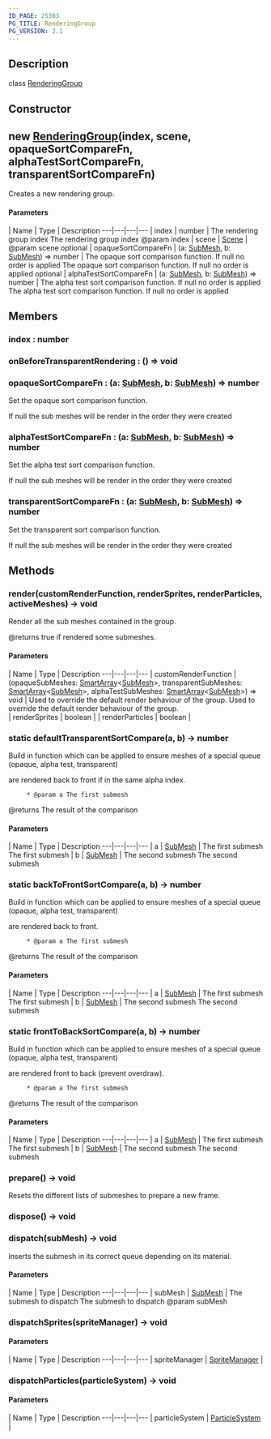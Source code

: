 ```yaml
---
ID_PAGE: 25303
PG_TITLE: RenderingGroup
PG_VERSION: 2.1
---
```

## Description

class [RenderingGroup](/classes/3.0/RenderingGroup)



## Constructor

## new [RenderingGroup](/classes/3.0/RenderingGroup)(index, scene, opaqueSortCompareFn, alphaTestSortCompareFn, transparentSortCompareFn)

Creates a new rendering group.

#### Parameters
 | Name | Type | Description
---|---|---|---
 | index | number |  The rendering group index  The rendering group index    @param index
 | scene | [Scene](/classes/3.0/Scene) |      @param scene
optional | opaqueSortCompareFn | (a: [SubMesh](/classes/3.0/SubMesh), b: [SubMesh](/classes/3.0/SubMesh)) =&gt; number |  The opaque sort comparison function. If null no order is applied  The opaque sort comparison function. If null no order is applied
optional | alphaTestSortCompareFn | (a: [SubMesh](/classes/3.0/SubMesh), b: [SubMesh](/classes/3.0/SubMesh)) =&gt; number |  The alpha test sort comparison function. If null no order is applied  The alpha test sort comparison function. If null no order is applied
## Members

### index : number



### onBeforeTransparentRendering : () =&gt; void



### opaqueSortCompareFn : (a: [SubMesh](/classes/3.0/SubMesh), b: [SubMesh](/classes/3.0/SubMesh)) =&gt; number

Set the opaque sort comparison function.

If null the sub meshes will be render in the order they were created

### alphaTestSortCompareFn : (a: [SubMesh](/classes/3.0/SubMesh), b: [SubMesh](/classes/3.0/SubMesh)) =&gt; number

Set the alpha test sort comparison function.

If null the sub meshes will be render in the order they were created

### transparentSortCompareFn : (a: [SubMesh](/classes/3.0/SubMesh), b: [SubMesh](/classes/3.0/SubMesh)) =&gt; number

Set the transparent sort comparison function.

If null the sub meshes will be render in the order they were created

## Methods

### render(customRenderFunction, renderSprites, renderParticles, activeMeshes) &rarr; void

Render all the sub meshes contained in the group.

@returns true if rendered some submeshes.

#### Parameters
 | Name | Type | Description
---|---|---|---
 | customRenderFunction | (opaqueSubMeshes: [SmartArray](/classes/3.0/SmartArray)&lt;[SubMesh](/classes/3.0/SubMesh)&gt;, transparentSubMeshes: [SmartArray](/classes/3.0/SmartArray)&lt;[SubMesh](/classes/3.0/SubMesh)&gt;, alphaTestSubMeshes: [SmartArray](/classes/3.0/SmartArray)&lt;[SubMesh](/classes/3.0/SubMesh)&gt;) =&gt; void |  Used to override the default render behaviour of the group.  Used to override the default render behaviour of the group.    
 | renderSprites | boolean | 
 | renderParticles | boolean | 
### static defaultTransparentSortCompare(a, b) &rarr; number

Build in function which can be applied to ensure meshes of a special queue (opaque, alpha test, transparent)

are rendered back to front if in the same alpha index.

         * @param a The first submesh

@returns The result of the comparison

#### Parameters
 | Name | Type | Description
---|---|---|---
 | a | [SubMesh](/classes/3.0/SubMesh) |  The first submesh  The first submesh
 | b | [SubMesh](/classes/3.0/SubMesh) |  The second submesh  The second submesh
### static backToFrontSortCompare(a, b) &rarr; number

Build in function which can be applied to ensure meshes of a special queue (opaque, alpha test, transparent)

are rendered back to front.

         * @param a The first submesh

@returns The result of the comparison

#### Parameters
 | Name | Type | Description
---|---|---|---
 | a | [SubMesh](/classes/3.0/SubMesh) |  The first submesh  The first submesh
 | b | [SubMesh](/classes/3.0/SubMesh) |  The second submesh  The second submesh
### static frontToBackSortCompare(a, b) &rarr; number

Build in function which can be applied to ensure meshes of a special queue (opaque, alpha test, transparent)

are rendered front to back (prevent overdraw).

         * @param a The first submesh

@returns The result of the comparison

#### Parameters
 | Name | Type | Description
---|---|---|---
 | a | [SubMesh](/classes/3.0/SubMesh) |  The first submesh  The first submesh
 | b | [SubMesh](/classes/3.0/SubMesh) |  The second submesh  The second submesh
### prepare() &rarr; void

Resets the different lists of submeshes to prepare a new frame.
### dispose() &rarr; void


### dispatch(subMesh) &rarr; void

Inserts the submesh in its correct queue depending on its material.

#### Parameters
 | Name | Type | Description
---|---|---|---
 | subMesh | [SubMesh](/classes/3.0/SubMesh) |  The submesh to dispatch  The submesh to dispatch    @param subMesh

### dispatchSprites(spriteManager) &rarr; void



#### Parameters
 | Name | Type | Description
---|---|---|---
 | spriteManager | [SpriteManager](/classes/3.0/SpriteManager) | 

### dispatchParticles(particleSystem) &rarr; void



#### Parameters
 | Name | Type | Description
---|---|---|---
 | particleSystem | [ParticleSystem](/classes/3.0/ParticleSystem) | 

